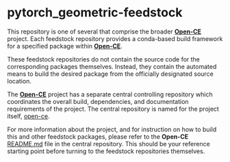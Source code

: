 # pytorch_geometric-feedstock

This repository is one of several that comprise the broader [**Open-CE**](https://github.com/open-ce) project. Each feedstock repository provides a conda-based build framework for a specified package within [**Open-CE**](https://github.com/open-ce).

These feedstock repositories do not contain the source code for the corresponding packages themselves. Instead, they contain the automated means to build the desired package from the officially designated source location.

The [**Open-CE**](https://github.com/open-ce) project has a separate central controlling repository which coordinates the overall build, dependencies, and documentation requirements of the project. The central repository is named for the project itself, [open-ce](https://github.com/open-ce/open-ce).

For more information about the project, and for instruction on how to build this and other feedstock packages, please refer to the **Open-CE** [README.md](https://github.com/open-ce/open-ce/blob/main/README.md) file in the central repository. This should be your reference starting point before turning to the feedstock repositories themselves.

